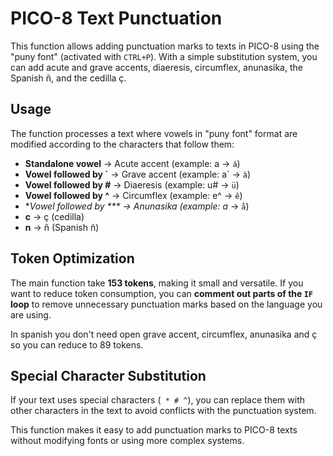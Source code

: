 # PICO-8 Text Punctuation

This function allows adding punctuation marks to texts in PICO-8 using the "puny font" (activated with `CTRL+P`). With a simple substitution system, you can add acute and grave accents, diaeresis, circumflex, anunasika, the Spanish ñ, and the cedilla ç.

## Usage

The function processes a text where vowels in "puny font" format are modified according to the characters that follow them:

- **Standalone vowel** → Acute accent (example: a → `á`)
- **Vowel followed by \`** → Grave accent (example: a\` → `à`)
- **Vowel followed by #** → Diaeresis (example: u# → `ü`)
- **Vowel followed by ^** → Circumflex (example: e^ → `ê`)
- **Vowel followed by *** → Anunasika (example: a* → `å`)
- **c** → ç (cedilla)
- **n** → ñ (Spanish ñ)

## Token Optimization

The main function take **153 tokens**, making it small and versatile. If you want to reduce token consumption, you can **comment out parts of the `IF` loop** to remove unnecessary punctuation marks based on the language you are using.

In spanish you don't need open grave accent, circumflex, anunasika and ç so you can reduce to 89 tokens.

## Special Character Substitution

If your text uses special characters (` * # ^`), you can replace them with other characters in the text to avoid conflicts with the punctuation system.

This function makes it easy to add punctuation marks to PICO-8 texts without modifying fonts or using more complex systems.
